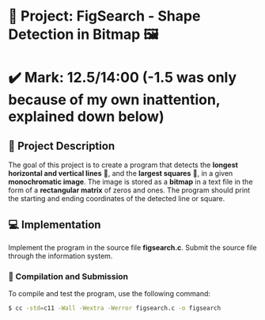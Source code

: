 # 📐 Project: FigSearch - Shape Detection in Bitmap 🖼️

# ✔️ Mark: 12.5/14:00 (-1.5 was only because of my own inattention, explained down below)

## 🚀 Project Description

The goal of this project is to create a program that detects the **longest horizontal and vertical lines** 🔴, and the **largest squares** 🔳, in a given **monochromatic image**. The image is stored as a **bitmap** in a text file in the form of a **rectangular matrix** of zeros and ones. The program should print the starting and ending coordinates of the detected line or square.

## 💻 Implementation

Implement the program in the source file **figsearch.c**. Submit the source file through the information system.

### 🔧 Compilation and Submission

To compile and test the program, use the following command:

```bash
$ cc -std=c11 -Wall -Wextra -Werror figsearch.c -o figsearch
```







